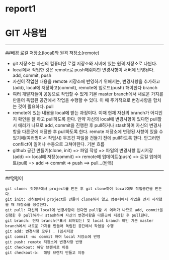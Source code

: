 # report1
# GIT 사용법
------------
##배경
로컬 저장소(local)와 원격 저장소(remote)
 - git 저장소는 자신의 컴퓨터인 로컬 저장소와 서버에 있는 원격 저장소로 나뉜다. 
 - local에서 작업한 것은 remote로 push해줘야만 변경사항이 서버에 반영된다.
add, commit, push
 - 자신이 작업한 내용을 remote 저장소에 반영하기 위해서는, 변경사항을 추가하고(add), local에 저장하고(commit), remote에 업로드(push) 해야한다
 branch
 - 여러 개발자들이 공동으로 작업할 수 있게 기본 master branch에서 새로운 가지를 만들어 독립된 공간에서 작업을 수행할 수 있다. 이 때 주기적으로 변경사항을 합치는 것이 필요하다. 
 pull
 - remote에 있는 내용을 local에 받는 과정이다. 이때 현재 자신의 branch가 어디인지 확인을 잘 하고 pull하도록 한다. 만약 자신의 local에 변경사항이 있다면 pull할 시 에러가 나므로 add, commit을 진행한 후 pull하거나 stash하여 자신의 변경사항을 다른곳에 저장한 후 pull하도록 한다. 
 remote 저장소에 변경된 사항이 있을 수 있기에(여러명이서 작업시) 무조건 파일을 건들기 전에 pull하도록 한다. 안그러면 conflict이 일어나 수동으로 고쳐야한다.
기본 흐름
 - github 공간 만들기(clone, init) => 파일 작성 => 파일의 변경사항 임시저장(add) => local에 저장(commit) => remote에 업데이트(push) => 로컬 업데이트(pull) => add => commit => push ==> pull...(반복)
 
-------------
##명령어
```	
git clone: 깃허브에서 project를 만든 후 git clone하여 local에도 작업공간을 만든다. 
git init: 깃허브에서 project를 만들어 clone하지 않고 컴퓨터에서 작업을 먼저 시작했을 때 저장소를 생성한다. 
git pull: 자신의 local에 변경사항이 있다면 pull할 시 에러가 나므로 add, commit을 진행한 후 pull하거나 stash하여 자신의 변경사항을 다른곳에 저장한 후 pull한다.
git branch: 현재 branch(*표시 되어있는) 및 local branch 확인 기본 master branch에서 새로운 가지를 만들어 독립된 공간에서 작업을 수행
git add: 변경사항 모두( . )임시저장
git commit -m: commit 하여 local 저장소에 반영
git push: remote 저장소에 변경사항 반영
git checkout: 해당 브랜치로 이동
git checkout-b:  해당 브랜치 만들고 이동
```

